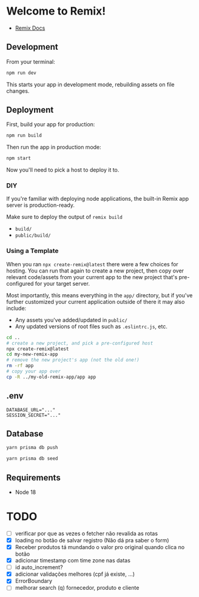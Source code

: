 # Welcome to Remix!

- [Remix Docs](https://remix.run/docs)

## Development

From your terminal:

```sh
npm run dev
```

This starts your app in development mode, rebuilding assets on file changes.

## Deployment

First, build your app for production:

```sh
npm run build
```

Then run the app in production mode:

```sh
npm start
```

Now you'll need to pick a host to deploy it to.

### DIY

If you're familiar with deploying node applications, the built-in Remix app server is production-ready.

Make sure to deploy the output of `remix build`

- `build/`
- `public/build/`

### Using a Template

When you ran `npx create-remix@latest` there were a few choices for hosting. You can run that again to create a new project, then copy over relevant code/assets from your current app to the new project that's pre-configured for your target server.

Most importantly, this means everything in the `app/` directory, but if you've further customized your current application outside of there it may also include:

- Any assets you've added/updated in `public/`
- Any updated versions of root files such as `.eslintrc.js`, etc.

```sh
cd ..
# create a new project, and pick a pre-configured host
npx create-remix@latest
cd my-new-remix-app
# remove the new project's app (not the old one!)
rm -rf app
# copy your app over
cp -R ../my-old-remix-app/app app
```

## .env

```env
DATABASE_URL="..."
SESSION_SECRET="..."
```

## Database

```sh
yarn prisma db push
```
```sh
yarn prisma db seed
```

## Requirements

- Node 18

# TODO

- [ ] verificar por que as vezes o fetcher não revalida as rotas
- [X] loading no botão de salvar registro (Não dá pra saber o form)
- [X] Receber produtos tá mundando o valor pro original quando clica no botão
- [X] adicionar timestamp com time zone nas datas
- [ ] id auto_increment?
- [X] adicionar validações melhores (cpf já existe, ...)
- [X] ErrorBoundary
- [ ] melhorar search (q) fornecedor, produto e cliente